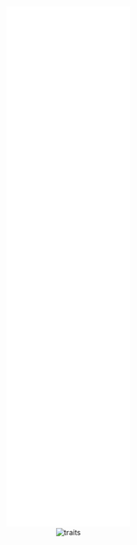 <div style="width: 50%; float: left; text-align: center;">
  <img src="/github-metrics.svg" alt="metrics"/>
  <img src="https://github.com/todorinskiz/todorinskiz/assets/6491638/de27017e-7ba5-4e72-b056-999a1d8512b1" alt="traits"/>
</div>
